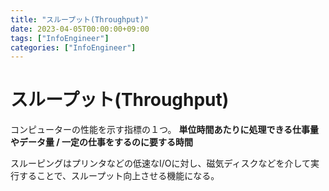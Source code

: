 ```yaml
---
title: "スループット(Throughput)"
date: 2023-04-05T00:00:00+09:00
tags: ["InfoEngineer"]
categories: ["InfoEngineer"]
---
```

# スループット(Throughput)

コンピューターの性能を示す指標の１つ。
**単位時間あたりに処理できる仕事量やデータ量 / 一定の仕事をするのに要する時間**

スルーピングはプリンタなどの低速なI/Oに対し、磁気ディスクなどを介して実行することで、スループット向上させる機能になる。